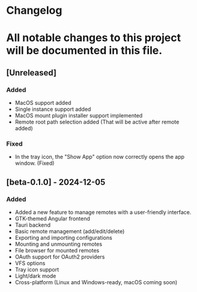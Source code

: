 # Changelog
# All notable changes to this project will be documented in this file.
## [Unreleased]
### Added
- MacOS support added
- Single instance support added
- MacOS mount plugin installer support implemented
- Remote root path selection added (That will be active after remote added)

### Fixed
- In the tray icon, the "Show App" option now correctly opens the app window. (Fixed)

## [beta-0.1.0] - 2024-12-05
### Added
- Added a new feature to manage remotes with a user-friendly interface.
- GTK-themed Angular frontend
- Tauri backend
- Basic remote management (add/edit/delete)
- Exporting and importing configurations
- Mounting and unmounting remotes
- File browser for mounted remotes
- OAuth support for OAuth2 providers
- VFS options
- Tray icon support
- Light/dark mode
- Cross-platform (Linux and Windows-ready, macOS coming soon)